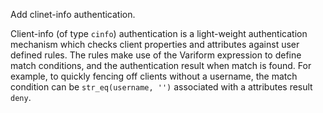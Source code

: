 Add clinet-info authentication.

Client-info (of type `cinfo`) authentication is a light-weight authentication mechanism which checks client properties and attributes against user defined rules.
The rules make use of the Variform expression to define match conditions, and the authentication result when match is found.
For example, to quickly fencing off clients without a username, the match condition can be `str_eq(username, '')` associated with a attributes result `deny`.
